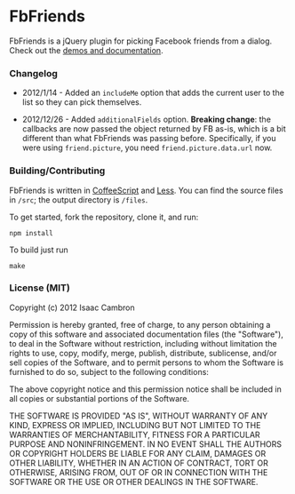 FbFriends
=================================================

FbFriends is a jQuery plugin for picking Facebook friends from a dialog.
Check out the [demos and
documentation](http://icambron.github.com/fbfriends).

### Changelog

* 2012/1/14 - Added an `includeMe` option that adds the current user to
  the list so they can pick themselves.

* 2012/12/26 - Added `additionalFields` option. **Breaking change**: the callbacks are now passed the object returned by FB as-is, which is a bit different than what FbFriends was passing before. Specifically, if you were using `friend.picture`, you need `friend.picture.data.url` now.

### Building/Contributing

FbFriends is written in [CoffeeScript](http://coffeescript.org/) and [Less](http://lesscss.org/). You can find the source files in `/src`; the output directory is `/files`.

To get started, fork the repository, clone it, and run:

```
npm install
```

To build just run

```
make
```

### License (MIT)

Copyright (c) 2012 Isaac Cambron

Permission is hereby granted, free of charge, to any person obtaining a copy of this software and associated documentation files (the "Software"), to deal in the Software without restriction, including without limitation the rights to use, copy, modify, merge, publish, distribute, sublicense, and/or sell copies of the Software, and to permit persons to whom the Software is furnished to do so, subject to the following conditions:

The above copyright notice and this permission notice shall be included in all copies or substantial portions of the Software.

THE SOFTWARE IS PROVIDED "AS IS", WITHOUT WARRANTY OF ANY KIND, EXPRESS OR IMPLIED, INCLUDING BUT NOT LIMITED TO THE WARRANTIES OF MERCHANTABILITY, FITNESS FOR A PARTICULAR PURPOSE AND NONINFRINGEMENT. IN NO EVENT SHALL THE AUTHORS OR COPYRIGHT HOLDERS BE LIABLE FOR ANY CLAIM, DAMAGES OR OTHER LIABILITY, WHETHER IN AN ACTION OF CONTRACT, TORT OR OTHERWISE, ARISING FROM, OUT OF OR IN CONNECTION WITH THE SOFTWARE OR THE USE OR OTHER DEALINGS IN THE SOFTWARE.

